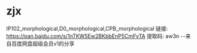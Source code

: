 # zjx
IP102_morphological,D0_morphological,CPB_morphological
链接: https://pan.baidu.com/s/1nTKW5Ew2BKbbEnP5CmFvTA 提取码: aw3n 
--来自百度网盘超级会员v1的分享
